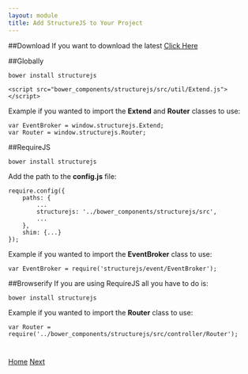 ```yaml
---
layout: module
title: Add StructureJS to Your Project
---
```


##Download
If you want to download the latest [Click Here](https://github.com/codeBelt/StructureJS)

##Globally
```
bower install structurejs
```

```
<script src="bower_components/structurejs/src/util/Extend.js"></script>
```

Example if you wanted to import the **Extend** and **Router** classes to use:

```
var EventBroker = window.structurejs.Extend;
var Router = window.structurejs.Router;
```

##RequireJS

```
bower install structurejs
```

Add the path to the **config.js** file:

```
require.config({
    paths: {
        ...
        structurejs: '../bower_components/structurejs/src',
        ...
    },
    shim: {...}
});
```

Example if you wanted to import the **EventBroker** class to use:

```
var EventBroker = require('structurejs/event/EventBroker');
```

##Browserify
If you are using RequireJS all you have to do is:

```
bower install structurejs
```

Example if you wanted to import the **Router** class to use:

```
var Router = require('../bower_components/structurejs/src/controller/Router');
```

<!--
> You can pick and chose what modules you want to included included into your project. StructureJS doesn't have minified.
-->


<div class="row" style="margin-top:40px;">
    <div class="col-sm-12">
        <a href="/" class="btn btn-default"><i class="glyphicon glyphicon-chevron-left"></i>Home</a>
        <a href="structure-your-classes.html" class="btn btn-default pull-right">Next <i class="glyphicon glyphicon-chevron-right"></i></a>
    </div>
</div>